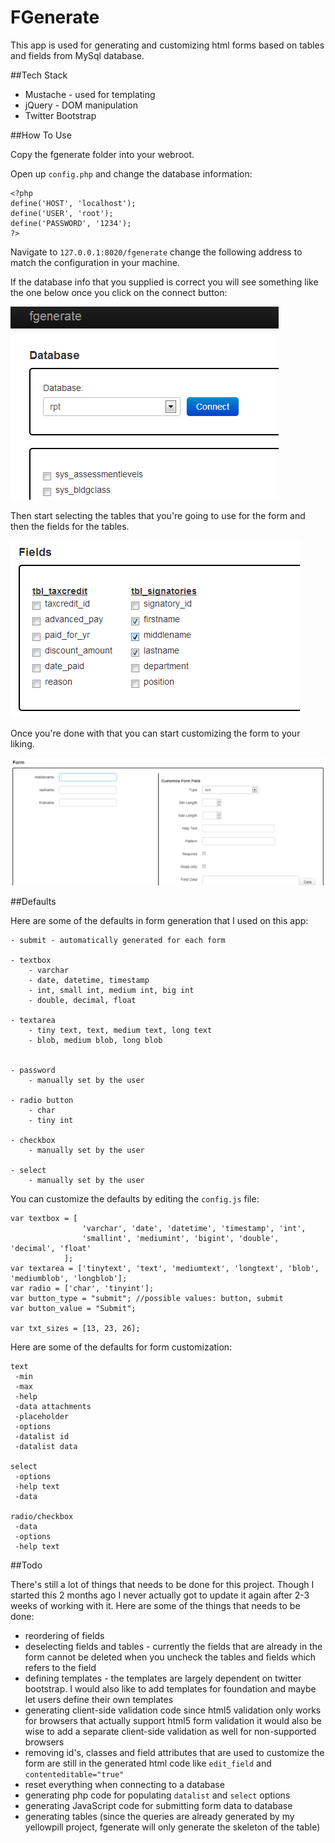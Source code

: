 FGenerate
==========

This app is used for generating and customizing html forms based on tables and fields from MySql database.


##Tech Stack

- Mustache - used for templating
- jQuery - DOM manipulation
- Twitter Bootstrap


##How To Use

Copy the fgenerate folder into your webroot.

Open up ```config.php``` and change the database information:

```
<?php
define('HOST', 'localhost');
define('USER', 'root');
define('PASSWORD', '1234');
?>
```

Navigate to ```127.0.0.1:8020/fgenerate``` change the following address to match the configuration in your machine.

If the database info that you supplied is correct you will see something like the one below once you click on the connect button:

![fgenerate](assets/fgenerate.PNG)


Then start selecting the tables that you're going to use for the form and then the fields for the tables.

![fields](assets/fields.PNG)

Once you're done with that you can start customizing the form to your liking.

![customizeform](assets/customize.PNG)


##Defaults

Here are some of the defaults in form generation that I used on this app:

```
- submit - automatically generated for each form

- textbox
	- varchar
	- date, datetime, timestamp
	- int, small int, medium int, big int
	- double, decimal, float

- textarea
	- tiny text, text, medium text, long text
	- blob, medium blob, long blob
	

- password
 	- manually set by the user

- radio button
	- char
	- tiny int

- checkbox
 	- manually set by the user

- select
	- manually set by the user
```

You can customize the defaults by editing the ```config.js``` file:

```
var textbox = [
				'varchar', 'date', 'datetime', 'timestamp', 'int', 
				'smallint', 'mediumint', 'bigint', 'double', 'decimal', 'float'
			];
var textarea = ['tinytext', 'text', 'mediumtext', 'longtext', 'blob', 'mediumblob', 'longblob'];
var radio = ['char', 'tinyint'];
var button_type = "submit"; //possible values: button, submit
var button_value = "Submit"; 

var txt_sizes = [13, 23, 26];
```

Here are some of the defaults for form customization:

```
text
 -min
 -max
 -help
 -data attachments
 -placeholder
 -options
 -datalist id
 -datalist data

select
 -options
 -help text
 -data

radio/checkbox
 -data
 -options
 -help text
```


##Todo

There's still a lot of things that needs to be done for this project. Though I started this 2 months ago I never actually got to update it again after 2-3 weeks of working with it. Here are some of the things that needs to be done:

- reordering of fields 
- deselecting fields and tables - currently the fields that are already in the form cannot be deleted when you uncheck the tables and fields which refers to the field
- defining templates - the templates are largely dependent on twitter bootstrap. I would also like to add templates for foundation and maybe let users define their own templates
- generating client-side validation code since html5 validation only works for browsers that actually support html5 form validation it would also be wise to add a separate client-side validation as well for non-supported browsers
- removing id's, classes and field attributes that are used to customize the form are still in the generated html code like ```edit_field``` and ```contenteditable="true"```
- reset everything when connecting to a database
- generating php code for populating ```datalist``` and ```select``` options
- generating JavaScript code for submitting form data to database
- generating tables (since the queries are already generated by my yellowpill project, fgenerate will only generate the skeleton of the table)






